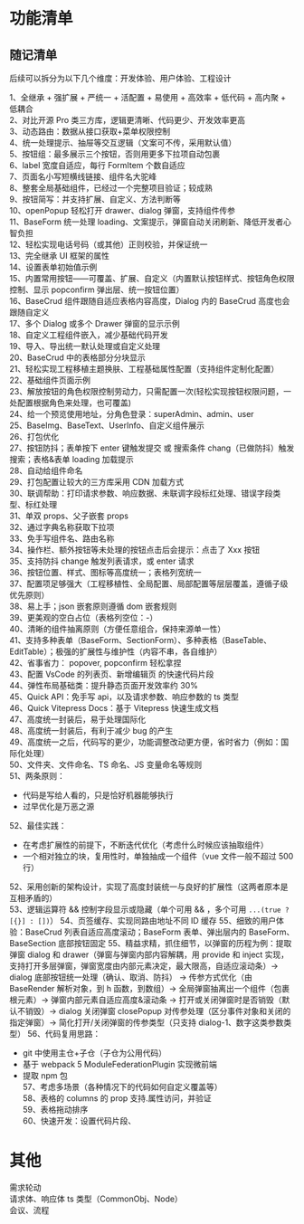 # 功能清单

## 随记清单

后续可以拆分为以下几个维度：开发体验、用户体验、工程设计

1、全继承 + 强扩展 + 严统一 + 活配置 + 易使用 + 高效率 + 低代码 + 高内聚 + 低耦合  
2、对比开源 Pro 类三方库，逻辑更清晰、代码更少、开发效率更高  
3、动态路由：数据从接口获取+菜单权限控制  
4、统一处理提示、抽屉等交互逻辑（文案可不传，采用默认值）  
5、按钮组：最多展示三个按钮，否则用更多下拉项自动包裹  
6、label 宽度自适应，每行 FormItem 个数自适应  
7、页面名小写短横线链接、组件名大驼峰  
8、整套全局基础组件，已经过一个完整项目验证；较成熟  
9、按钮简写：并支持扩展、自定义、方法判断等  
10、openPopup 轻松打开 drawer、dialog 弹窗，支持组件传参  
11、BaseForm 统一处理 loading、文案提示，弹窗自动关闭刷新、降低开发者心智负担  
12、轻松实现电话号码（或其他）正则校验，并保证统一  
13、完全继承 UI 框架的属性  
14、设置表单初始值示例  
15、内置常用按钮——可覆盖、扩展、自定义（内置默认按钮样式、按钮角色权限控制、显示 popconfirm 弹出层、统一按钮位置）  
16、BaseCrud 组件跟随自适应表格内容高度，Dialog 内的 BaseCrud 高度也会跟随自定义  
17、多个 Dialog 或多个 Drawer 弹窗的显示示例  
18、自定义工程组件嵌入，减少基础代码开发  
19、导入、导出统一默认处理或自定义处理  
20、BaseCrud 中的表格部分分块显示  
21、轻松实现工程移植主题换肤、工程基础属性配置（支持组件定制化配置）  
22、基础组件页面示例  
23、解放按钮的角色权限控制劳动力，只需配置一次(轻松实现按钮权限问题，一处配置根据角色来处理，也可覆盖)  
24、给一个预览使用地址，分角色登录：superAdmin、admin、user  
25、BaseImg、BaseText、UserInfo、自定义组件展示  
26、打包优化  
27、按钮防抖；表单按下 enter 键触发提交 或 搜索条件 chang（已做防抖）触发搜索；表格&表单 loading 加载提示  
28、自动给组件命名  
29、打包配置让较大的三方库采用 CDN 加载方式  
30、联调帮助：打印请求参数、响应数据、未联调字段标红处理、错误字段类型、标红处理  
31、单双 props、父子嵌套 props  
32、通过字典名称获取下拉项  
33、免手写组件名、路由名称  
34、操作栏、额外按钮等未处理的按钮点击后会提示：点击了 Xxx 按钮  
35、支持防抖 change 触发列表请求，或 enter 请求  
36、按钮位置、样式、图标等高度统一；表格列宽统一  
37、配置项足够强大（工程移植性、全局配置、局部配置等层层覆盖，遵循子级优先原则）  
38、易上手；json 嵌套原则遵循 dom 嵌套规则  
39、更美观的空白占位（表格列空位：-）  
40、清晰的组件抽离原则（方便任意组合，保持来源单一性）  
41、支持多种表单（BaseForm、SectionForm）、多种表格（BaseTable、EditTable）；极强的扩展性与维护性（内容不串，各自维护）  
42、省事省力： popover, popconfirm 轻松拿捏  
43、配置 VsCode 的列表页、新增编辑页 的快速代码片段  
44、弹性布局基础类：提升静态页面开发效率约 30%  
45、Quick API：免手写 api，以及请求参数、响应参数的 ts 类型  
46、Quick Vitepress Docs：基于 Vitepress 快速生成文档  
47、高度统一封装后，易于处理国际化  
48、高度统一封装后，有利于减少 bug 的产生  
49、高度统一之后，代码写的更少，功能调整改动更方便，省时省力（例如：国际化处理）  
50、文件夹、文件命名、TS 命名、JS 变量命名等规则  
51、两条原则：

- 代码是写给人看的，只是恰好机器能够执行
- 过早优化是万恶之源

52、最佳实践：

- 在考虑扩展性的前提下，不断迭代优化（考虑什么时候应该抽取组件）
- 一个相对独立的块，复用性时，单独抽成一个组件（vue 文件一般不超过 500 行）

52、采用创新的架构设计，实现了高度封装统一与良好的扩展性（这两者原本是互相矛盾的）  
53、逻辑运算符 && 控制字段显示或隐藏（单个可用 && ，多个可用 `...(true ? [{}] : [])`）
54、页签缓存、实现同路由地址不同 ID 缓存
55、细致的用户体验：BaseCrud 列表自适应高度滚动；BaseForm 表单、弹出层内的 BaseForm、BaseSection 底部按钮固定
55、精益求精，抓住细节，以弹窗的历程为例：提取弹窗 dialog 和 drawer（弹窗与弹窗内部内容解耦，用 provide 和 inject 实现，支持打开多层弹窗，弹窗宽度由内部元素决定，最大限高，自适应滚动条）-> dialog 底部按钮统一处理（确认、取消、防抖） -> 传参方式优化（由 BaseRender 解析对象，到 h 函数，到数组）-> 全局弹窗抽离出一个组件（包裹根元素）-> 弹窗内部元素自适应高度&滚动条 -> 打开或关闭弹窗时是否销毁（默认不销毁）-> dialog 关闭弹窗 closePopup 对传参处理（区分事件对象和关闭的指定弹窗）-> 简化打开/关闭弹窗的传参类型（只支持 dialog-1、数字这类参数类型）
56、代码复用思路：

- git 中使用主仓+子仓（子仓为公用代码）
- 基于 webpack 5 ModuleFederationPlugin 实现微前端
- 提取 npm 包  
  57、考虑多场景（各种情况下的代码如何自定义覆盖等）  
  58、表格的 columns 的 prop 支持.属性访问，并验证  
  59、表格拖动排序  
  60、快速开发：设置代码片段、

# 其他

需求轮动  
请求体、响应体 ts 类型（CommonObj、Node）  
会议、流程
